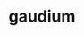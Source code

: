 ---
title: gaudium
meaning: joy, delight
ch: [twentythree]
pos: noun
stem: gaudi
genend: ī
abbgender: n.
abbgender2: neut.
gender: neuter
declension: second
---